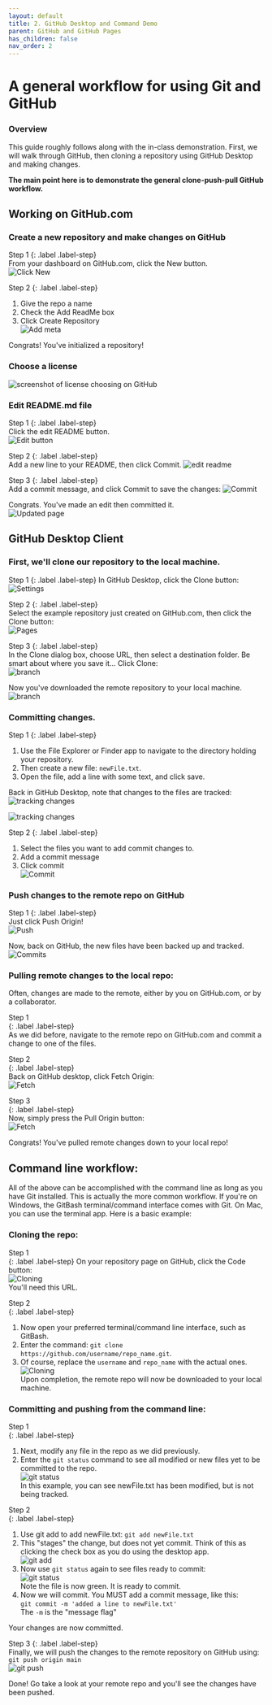 ```yaml
---
layout: default
title: 2. GitHub Desktop and Command Demo
parent: GitHub and GitHub Pages
has_children: false
nav_order: 2
---
```



# A general workflow for using Git and GitHub

### Overview  
This guide roughly follows along with the in-class demonstration. First, we will walk through GitHub, then cloning a repository using GitHub Desktop and making changes. 

**The main point here is to demonstrate the general clone-push-pull GitHub workflow.** 

## Working on GitHub.com  

### Create a new repository and make changes on GitHub

Step 1
{: .label .label-step}  
From your dashboard on GitHub.com, click the New button.  
![Click New](../content/img/git1.png)

Step 2
{: .label .label-step}  
1. Give the repo a name  
2. Check the Add ReadMe box  
3. Click Create Repository  
![Add meta](../content/img/git2.png)

Congrats! You've initialized a repository!  


### Choose a license

![screenshot of license choosing on GitHub](../content/img/GH-License-01.png)



### Edit README.md file  

Step 1
{: .label .label-step}  
Click the edit README button.  
![Edit button](../content/img/git3.png)


Step 2
{: .label .label-step}  
Add a new line to your README, then click Commit.
![edit readme](../content/img/git4.png)

Step 3
{: .label .label-step}  
Add a commit message, and click Commit to save the changes:
![Commit](../content/img/git5.png)  

Congrats. You've made an edit then committed it.  
![Updated page](../content/img/git6.png)


## GitHub Desktop Client

### First, we'll clone our repository to the local machine.  

Step 1
{: .label .label-step}
In GitHub Desktop, click the Clone button:  
![Settings](../content/img/git7.png)  

Step 2
{: .label .label-step}  
Select the example repository just created on GitHub.com, then click the Clone button:  
![Pages](../content/img/git8.png)  

Step 3
{: .label .label-step}  
In the Clone dialog box, choose URL, then select a destination folder. Be smart about where you save it... Click Clone:  
![branch](../content/img/git9.png)

Now you've downloaded the remote repository to your local machine.  
![branch](../content/img/git10.png)  

### Committing changes.  

Step 1
{: .label .label-step}
1. Use the File Explorer or Finder app to navigate to the directory holding your repository.  
2. Then create a new file: `newFile.txt`.  
3. Open the file, add a line with some text, and click save.   

Back in GitHub Desktop, note that changes to the files are tracked: 
![tracking changes](../content/img/git11.png)  

![tracking changes](../content/img/git12.png)  


Step 2
{: .label .label-step}  
1. Select the files you want to add commit changes to.  
2. Add a commit message  
3. Click commit  
![Commit](../content/img/git13.png)  


### Push changes to the remote repo on GitHub  
Step 1
{: .label .label-step}  
Just click Push Origin!  
![Push](../content/img/git14.png)  

Now, back on GitHub, the new files have been backed up and tracked.  
![Commits](../content/img/git15.png)  

### Pulling remote changes to the local repo:  

Often, changes are made to the remote, either by you on GitHub.com, or by a collaborator.  

Step 1  
{: .label .label-step}  
As we did before, navigate to the remote repo on GitHub.com and commit a change to one of the files.  

Step 2  
{: .label .label-step}  
Back on GitHub desktop, click Fetch Origin:  
![Fetch](../content/img/git16.png)  

Step 3  
{: .label .label-step}  
Now, simply press the Pull Origin button:  
![Fetch](../content/img/git17.png)  

Congrats! You've pulled remote changes down to your local repo!  

## Command line workflow:  

All of the above can be accomplished with the command line as long as you have Git installed. This is actually the more common workflow. If you're on Windows, the GitBash terminal/command interface comes with Git. On Mac, you can use the terminal app. Here is a basic example:  


### Cloning the repo:  

Step 1  
{: .label .label-step}
On your repository page on GitHub, click the Code button:  
![Cloning](../content/img/git18.png)  
You'll need this URL.  

Step 2  
{: .label .label-step}  
1. Now open your preferred terminal/command line interface, such as GitBash.  
2. Enter the command: ```git clone https://github.com/username/repo_name.git```.  
3. Of course, replace the ```username``` and ```repo_name``` with the actual ones.  
![Cloning](../content/img/git19.png)  
Upon completion, the remote repo will now be downloaded to your local machine.  

### Committing and pushing from the command line:  

Step 1  
{: .label .label-step}  
1. Next, modify any file in the repo as we did previously.  
2. Enter the ```git status``` command to see all modified or new files yet to be committed to the repo.  
![git status](../content/img/git20.png)  
In this example, you can see newFile.txt has been modified, but is not being tracked.  

Step 2  
{: .label .label-step}  
1. Use git add to add newFile.txt: ```git add newFile.txt```  
2. This "stages" the change, but does not yet commit. Think of this as clicking the check box as you do using the desktop app.  
![git add](../content/img/git21.png)  
3. Now use ```git status``` again to see files ready to commit:  
![git status](../content/img/git22.png)  
Note the file is now green. It is ready to commit.  
4. Now we will commit. You MUST add a commit message, like this:  
```git commit -m 'added a line to newFile.txt'```   
The ```-m``` is the "message flag"  

Your changes are now committed.  

Step 3
{: .label .label-step}  
Finally, we will push the changes to the remote repository on GitHub using: ```git push origin main```  
![git push](../content/img/git24.png)

Done! Go take a look at your remote repo and you'll see the changes have been pushed.  
